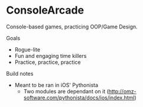 # ConsoleArcade


Console-based games, practicing OOP/Game Design.

Goals
- Rogue-lite
- Fun and engaging time killers
- Practice, practice, practice


Build notes
- Meant to be ran in iOS' Pythonista 
    - Two modules are dependant on it (http://omz-software.com/pythonista/docs/ios/index.html)
